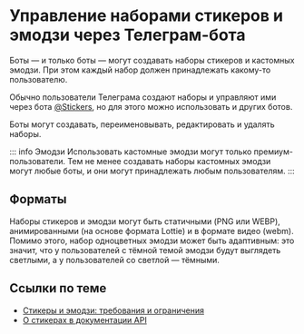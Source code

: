 # Управление наборами стикеров и эмодзи через Телеграм-бота

Боты — и только боты — могут создавать наборы стикеров и кастомных эмодзи.
При этом каждый набор должен принадлежать какому-то пользователю.

Обычно пользователи Телеграма создают наборы и управляют ими через бота [@Stickers](https://t.me/stickers),
но для этого можно использовать и других ботов.

Боты могут создавать, переименовывать, редактировать и удалять наборы.

::: info Эмодзи
Использовать кастомные эмодзи могут только премиум-пользователи. Тем не менее создавать наборы кастомных эмодзи могут
любые боты, и они могут принадлежать любым пользователям.
:::

## Форматы

Наборы стикеров и эмодзи могут быть статичными (PNG или WEBP), 
анимированными (на основе формата Lottie) и в формате видео (webm). 
Помимо этого, набор одноцветных эмодзи может быть адаптивным: это значит, что у пользователей с тёмной темой
эмодзи будут выглядеть светлыми, а у пользователей со светлой — тёмными.

## Ссылки по теме

- [Стикеры и эмодзи: требования и ограничения](https://core.telegram.org/stickers)
- [О стикерах в документации API](https://core.telegram.org/bots/features#stickers-and-custom-emoji)
